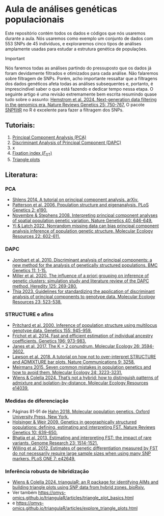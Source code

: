 # **Aula de análises genéticas populacionais**


Este repositório contém todos os dados e códigos que nós usaremos durante a aula. Nós usaremos como exemplo um conjunto de dados com 553 SNPs de 45 indivíduos, e exploraremos cinco tipos de análises amplamente usadas para estudar a estrutura genética de populações.


> [!IMPORTANT]
> Nós faremos todas as análises partindo do pressuposto que os dados já foram devidamente filtrados e otimizados para cada análise. Não falaremos sobre filtragem de SNPs.
> Porém, acho importante ressaltar que a filtragens dos dados genéticos afeta todas as análises subsequentes e, portanto, é imprescindível saber o que está fazendo e dedicar tempo nessa etapa. O seguinte artigo é uma revisão extremamente bem escrita resumindo quase tudo sobre o assunto:
> [Hemstrom et al. 2024. Next-generation data filtering in the genomics era. Nature Reviews Genetics 25: 750-767.](https://doi.org/10.1038/s41576-024-00738-6)
> O pacote [SNPfiltR](https://devonderaad.github.io/SNPfiltR/) no R é excelente para fazer a filtragem dos SNPs.


## Tutoriais:
1. [Principal Component Analysis (PCA)](https://rafdlima.github.io/aulagenpopmz/vignettes/PCA.html)
2. [Discriminant Analysis of Principal Component (DAPC)](https://rafdlima.github.io/aulagenpopmz/vignettes/DAPC.html)
3. x
4. [Fixation index (*F*<sub>ST</sub>)](https://rafdlima.github.io/aulagenpopmz/vignettes/FST.html)
5. [Triangle plots](https://rafdlima.github.io/aulagenpopmz/vignettes/triangle.html)


## Literatura:
### PCA
- [Shlens 2014. A tutorial on principal component analysis. arXiv.](https://arxiv.org/pdf/1404.1100)
- [Patterson et al. 2006. Population structure and eigenanalysis. PLoS Genetics 2: e190.](https://doi.org/10.1371/journal.pgen.0020190)
- [Novembre & Stephens 2008. Interpreting principal component analyses of spatial population genetic variation. Nature Genetics 40: 646-649.](https://doi.org/10.1038/ng.139)
- [Yi & Latch 2022. Nonrandom missing data can bias principal component analysis inference of population genetic structure. Molecular Ecology Resources 22: 602-611.](https://doi.org/10.1111/1755-0998.13498)

### DAPC
- [Jombart et al. 2010. Discriminant analysis of principal components: a new method for the analysis of genetically structured populations. BMC Genetics 11: 1-15.](https://doi.org/10.1186/1471-2156-11-94)
- [Miller et al. 2020. The influence of a priori grouping on inference of genetic clusters: simulation study and literature review of the DAPC method. Heredity 125: 269-280.](https://doi.org/10.1038/s41437-020-0348-2)
- [Thia 2023. Guidelines for standardizing the application of discriminant analysis of principal components to genotype data. Molecular Ecology Resources 23: 523-538.](https://doi.org/10.1111/1755-0998.13706)

### STRUCTURE e afins
- [Pritchard et al. 2000. Inference of population structure using multilocus genotype data. Genetics 155: 945-959.](https://doi.org/10.1093/genetics/155.2.945)
- [Frichot et al. 2014. Fast and efficient estimation of individual ancestry coefficients. Genetics 196: 973-983.](https://doi.org/10.1534/genetics.113.160572)
- [Janes et al. 2017. The K = 2 conundrum. Molecular Ecology 26: 3594-3602.](https://doi.org/10.1111/mec.14187)
- [Lawson et al. 2018. A tutorial on how not to over-interpret STRUCTURE and ADMIXTURE bar plots. Nature Communications 9: 3258.](https://doi.org/10.1038/s41467-018-05257-7)
- [Meirmans 2015. Seven common mistakes in population genetics and how to avoid them. Molecular Ecology 24: 3223-3231.](https://doi.org/10.1111/mec.13243)
- [Wiens & Colella 2024. That’s not a hybrid: how to distinguish patterns of admixture and isolation-by-distance. Molecular Ecology Resources e14039.](https://doi.org/10.1111/1755-0998.14039)

### Medidas de diferenciação
- Páginas 81-91 de [Hahn 2018. Molecular population genetics. Oxford University Press, New York.](https://global.oup.com/academic/product/molecular-population-genetics-9780878939657?cc=br&lang=en&)
- [Holsinger & Weir 2009. Genetics in geographically structured populations: defining, estimating and interpreting FST. Nature Reviews Genetics 10: 639-650.](https://doi.org/10.1038/nrg2611)
- [Bhatia et al. 2013. Estimating and interpreting FST: the impact of rare variants. Genome Research 23: 1514-1521.](http://www.genome.org/cgi/doi/10.1101/gr.154831.113)
- [Willing et al. 2012. Estimates of genetic differentiation measured by FST do not necessarily require large sample sizes when using many SNP markers. PLoS ONE 7: e42649.](https://doi.org/10.1371/journal.pone.0042649)

### Inferência robusta de hibridização
- [Wiens & Colella 2024. triangulaR: an R package for identifying AIMs and building triangle plots using SNP data from hybrid zones. bioRxiv. ](https://doi.org/10.1101/2024.03.28.587167)
- Ver também https://omys-omics.github.io/triangulaR/articles/triangle_plot_basics.html
- e https://omys-omics.github.io/triangulaR/articles/explore_triangle_plots.html

